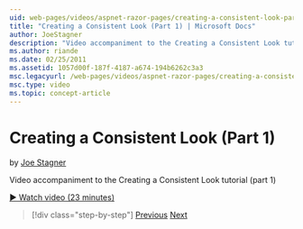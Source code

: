 ```yaml
---
uid: web-pages/videos/aspnet-razor-pages/creating-a-consistent-look-part-1
title: "Creating a Consistent Look (Part 1) | Microsoft Docs"
author: JoeStagner
description: "Video accompaniment to the Creating a Consistent Look tutorial (part 1)"
ms.author: riande
ms.date: 02/25/2011
ms.assetid: 1057d00f-187f-4187-a674-194b6262c3a3
msc.legacyurl: /web-pages/videos/aspnet-razor-pages/creating-a-consistent-look-part-1
msc.type: video
ms.topic: concept-article
---
```

# Creating a Consistent Look (Part 1)

by [Joe Stagner](https://github.com/JoeStagner)

Video accompaniment to the Creating a Consistent Look tutorial (part 1)

[&#9654; Watch video (23 minutes)](https://channel9.msdn.com/Blogs/ASP-NET-Site-Videos/creating-a-consistent-look-(part-1))

> [!div class="step-by-step"]
> [Previous](introduction-to-aspnet-web-programming-using-the-razor-syntax.md)
> [Next](creating-a-consistent-look-part-2.md)
